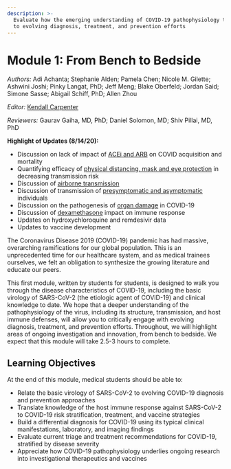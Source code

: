 ```yaml
---
description: >-
  Evaluate how the emerging understanding of COVID-19 pathophysiology translates
  to evolving diagnosis, treatment, and prevention efforts
---
```


# Module 1: From Bench to Bedside

_Authors:_ Adi Achanta; Stephanie Alden; Pamela Chen; Nicole M. Gilette; Ashwini Joshi; Pinky Langat, PhD; Jeff Meng; Blake Oberfeld; Jordan Said; Simone Sasse; Abigail Schiff, PhD; Allen Zhou

_Editor:_ [Kendall Carpenter](mailto:kendall_carpenter@hms.harvard.edu)

_Reviewers:_ Gaurav Gaiha, MD, PhD; Daniel Solomon, MD; Shiv Pillai, MD, PhD

**Highlight of Updates \(8/14/20\):**

* Discussion on lack of impact of [ACEi and ARB](basic-virology-and-immunology.md#pathogenesis-of-covid-19-infection) on COVID acquisition and mortality
* Quantifying efficacy of [physical distancing, mask and eye protection](basic-virology-and-immunology.md#pathogenesis-of-covid-19-infection) in decreasing transmission risk
* Discussion of [airborne transmission](basic-virology-and-immunology.md#pathogenesis-of-covid-19-infection)
* Discussion of transmission of [presymptomatic and asymptomatic](basic-virology-and-immunology.md#pathogenesis-of-covid-19-infection) individuals
* Discussion on the pathogenesis of [organ damage](basic-virology-and-immunology.md#pathogenesis-of-covid-19-infection) in COVID-19
* Discussion of [dexamethasone](basic-virology-and-immunology.md#innate-immune-response) impact on immune response
* Updates on hydroxychloroquine and remdesivir data
* Updates to vaccine development

The Coronavirus Disease 2019 \(COVID-19\) pandemic has had massive, overarching ramifications for our global population. This is an unprecedented time for our healthcare system, and as medical trainees ourselves, we felt an obligation to synthesize the growing literature and educate our peers. 

This first module, written by students for students, is designed to walk you through the disease characteristics of COVID-19, including the basic virology of SARS-CoV-2 \(the etiologic agent of COVID-19\) and clinical knowledge to date. We hope that a deeper understanding of the pathophysiology of the virus, including its structure, transmission, and host immune defenses, will allow you to critically engage with evolving diagnosis, treatment, and prevention efforts. Throughout, we will highlight areas of ongoing investigation and innovation, from bench to bedside. We expect that this module will take 2.5-3 hours to complete.

## Learning Objectives

At the end of this module, medical students should be able to:

* Relate the basic virology of SARS-CoV-2 to evolving COVID-19 diagnosis and prevention approaches
* Translate knowledge of the host immune response against SARS-CoV-2 to COVID-19 risk stratification, treatment, and vaccine strategies
* Build a differential diagnosis for COVID-19 using its typical clinical manifestations, laboratory, and imaging findings 
* Evaluate current triage and treatment recommendations for COVID-19, stratified by disease severity
* Appreciate how COVID-19 pathophysiology underlies ongoing research into investigational therapeutics and vaccines



